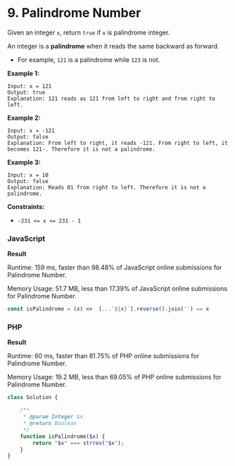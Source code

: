 # 9. Palindrome Number

Given an integer `x`, return `true` if `x` is palindrome integer.

An integer is a **palindrome** when it reads the same backward as forward.

* For example, `121` is a palindrome while `123` is not.

**Example 1:**

```
Input: x = 121
Output: true
Explanation: 121 reads as 121 from left to right and from right to left.
```

**Example 2:**

```
Input: x = -121
Output: false
Explanation: From left to right, it reads -121. From right to left, it becomes 121-. Therefore it is not a palindrome.
```

**Example 3:**

```
Input: x = 10
Output: false
Explanation: Reads 01 from right to left. Therefore it is not a palindrome.
```

**Constraints:**

* `-231 <= x <= 231 - 1`

### JavaScript

**Result**

Runtime: 159 ms, faster than 98.48% of JavaScript online submissions for Palindrome Number.

Memory Usage: 51.7 MB, less than 17.39% of JavaScript online submissions for Palindrome Number.

```javascript
const isPalindrome = (x) =>  [...`${x}`].reverse().join('') == x
```

### PHP

**Result**

Runtime: 60 ms, faster than 81.75% of PHP online submissions for Palindrome Number.

Memory Usage: 19.2 MB, less than 69.05% of PHP online submissions for Palindrome Number.

```php
class Solution {

    /**
     * @param Integer $x
     * @return Boolean
     */
    function isPalindrome($x) {
        return "$x" === strrev("$x");
    }
}
```

